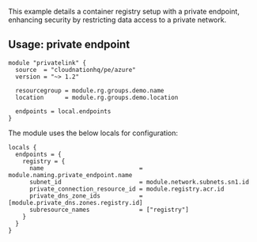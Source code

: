 This example details a container registry setup with a private endpoint, enhancing security by restricting data access to a private network.

## Usage: private endpoint

```hcl
module "privatelink" {
  source  = "cloudnationhq/pe/azure"
  version = "~> 1.2"

  resourcegroup = module.rg.groups.demo.name
  location      = module.rg.groups.demo.location

  endpoints = local.endpoints
}
```

The module uses the below locals for configuration:

```hcl
locals {
  endpoints = {
    registry = {
      name                           = module.naming.private_endpoint.name
      subnet_id                      = module.network.subnets.sn1.id
      private_connection_resource_id = module.registry.acr.id
      private_dns_zone_ids           = [module.private_dns.zones.registry.id]
      subresource_names              = ["registry"]
    }
  }
}
```
